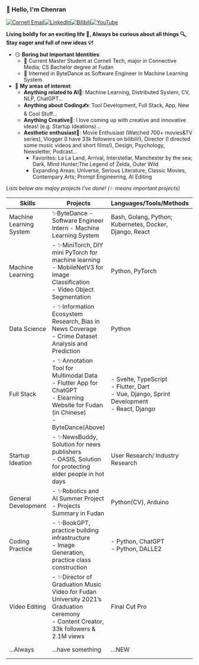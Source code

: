 ### 👋 Hello, I'm Chenran

[![Cornell Email](https://img.shields.io/badge/Email-cn257%40cornell.edu-red)](mailto:cn257@cornell.edu)[![LinkedIn](https://img.shields.io/badge/LinkedIn-Chenran%20Ning-blue?logo=linkedin)](http://www.linkedin.com/in/chenran-ning)[![Bilibili](https://img.shields.io/badge/Bilibili-11821775-red?logo=bilibili)](https://space.bilibili.com/11821775)[![YouTube](https://img.shields.io/badge/YouTube-Chenran%20Ning-red?logo=youtube)](https://www.youtube.com/channel/UCI12STQcqs5fsC2HxekUB4g)

**Living boldly for an exciting life 🎢, Always be curious about all things 🔍, Stay eager and full of new ideas 💡!**

- 😏 **Boring but Important Identities**: 
  - 🤖 Current Master Student at Cornell Tech, major in Connective Media; CS Bachelor degree at Fudan 
  - 🎃 Interned in ByteDance as Software Engineer in Machine Learning System
- 🔭 **My areas of interest**: 
  - **Anything related to AI🐣**: Machine Learning, Distributed System, CV, NLP, ChatGPT...
  - **Anything about Coding✍️**: Tool Development, Full Stack, App, New & Cool Stuff...
  - **Anything Creative🤯**: I love coming up with creative and innovative ideas! (e.g. Startup Ideations)...
  - **Aesthetic enthusiast🥳**: Movie Enthusiast (Watched 700+ movies&TV series), Vlogger (I have 33k followers on bilibili!), Director (I directed some music videos and short films!), Design, Psychology, Newsletter, Podcast...
    - Favorites: La La Land, Arrival, Interstellar, Manchester by the sea; Dark, Mind Hunter;The Legend of Zelda, Outer Wild
    - Expanding Areas: Universe, Serious Literature, Classic Movies, Contempary Arts; Prompt Engineering, AI Editing

*Lists below are majoy projects I've done! (✨ means important projects)*

| Skills                  | Projects                                                     | Languages/Tools/Methods                                      | Link                                                         |
| ----------------------- | ------------------------------------------------------------ | ------------------------------------------------------------ | ------------------------------------------------------------ |
| Machine Learning System | ✨ByteDance - Software Engineer Intern - Machine Learning System | Bash, Golang, Python; Kubernetes, Docker, Django, React      | [CV](https://drive.google.com/file/d/1SUYOn6wm2ZjuvwcZZP_Ou62qpJIAVlxp/view?usp=sharing) |
| Machine Learning        | - ✨MiniTorch, DIY mini PyTorch for machine learning<br />- MobileNetV3 for Image Classification<br />- Video Object Segmentation | Python, PyTorch                                              | - [GitHub](https://github.com/Cornell-Tech-ML/minitorch-chenran)<br />- [Paper](https://ieeexplore.ieee.org/abstract/document/9389905)<br />- [CV](https://drive.google.com/file/d/1RFAJK68th4SgblZqZ6aNLcRlSjOom1u7/view?usp=sharing) |
| Data Science            | - ✨Information Ecosystem Research, Bias in News Coverage<br />- Crime Dataset Analysis and Prediction | Python                                                       | - [GitHub](https://github.com/jw782cn/Information-Ecosystem-Research-Bias-in-News-Coverage), [Article](https://medium.com/@ansorokina163/a-quantitative-analysis-of-the-bias-in-news-coverage-on-the-ukrainian-russian-war-ceffd5842f37) <br />-  [GitHub](https://github.com/jw782cn/New-York-Crime-Analysis) |
| Full Stack              | - ✨Annotation Tool for Multimodal Data<br />- Flutter App for ChatGPT<br />- Elearning Website for Fudan (in Chinese)<br />- ByteDance(Above) | - Svelte, TypeScript<br />- Flutter, Dart<br />- Vue, Django, Sprint Development<br />- React, Django | - [GitHub](https://github.com/imandel/annotate), [Web](https://annotate.surge.sh/)<br />- [GitHub](https://github.com/jw782cn/flutter_chatgpt_app)<br /><br />- [GitHub](https://github.com/jw782cn/Projects-in-Fudan/tree/main/%E5%A4%A7%E4%B8%89%E4%B8%8B/%E8%BD%AF%E4%BB%B6%E5%B7%A5%E7%A8%8B) |
| Startup Ideation        | - ✨NewsBuddy, Solution for news publishers<br />- OASIS, Solution for protecting elder people in hot days | User Research/ Industry Research                             | - [Doc](https://drive.google.com/file/d/1JsPMolU5-Cmudxs7ksqyQUUb941qXyCV/view?usp=sharing) <br />- [Slides](#slide=id.g1cf3cda6f81_6_74) |
| General Development     | - ✨Robotics and AI Summer Project<br />- Projects Summary in Fudan | Python(CV), Arduino                                          | - [CV](https://drive.google.com/file/d/1RFAJK68th4SgblZqZ6aNLcRlSjOom1u7/view?usp=sharing)<br />- [GitHub](https://github.com/jw782cn/Projects-in-Fudan) |
| Coding Practice         | - ✨BookGPT, practice building infrastructure<br />- Image Generation, practice class construction | - Python, ChatGPT<br />- Python, DALLE2                      | - [GitHub](https://github.com/jw782cn/bookgpt-test)<br />- [GitHub](https://github.com/jw782cn/Image-Generation-DALLE2) |
| Video Editing           | - ✨Director of Graduation Music Video for Fudan University 2021’s Graduation ceremony<br />- Content Creator, 33k followers & 2.1M views | Final Cut Pro                                                | - [Video](https://www.bilibili.com/video/BV1xX4y1A7E3/) <br />- [Bilibili](https://space.bilibili.com/11821775) |
| ...Always               | ...have something                                            | ...NEW                                                       | ...to learn                                                  |



